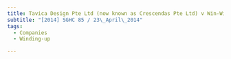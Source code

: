 ```yaml
---
title: Tavica Design Pte Ltd (now known as Crescendas Pte Ltd) v Win-Win Aluminium Systems 
subtitle: "[2014] SGHC 85 / 23\_April\_2014"
tags:
  - Companies
  - Winding-up

---
```


